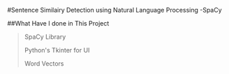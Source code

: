 #Sentence Similairy Detection using Natural Language Processing -SpaCy

##What Have I done in This Project

>SpaCy Library
>
>Python's Tkinter for UI
>
>Word Vectors
